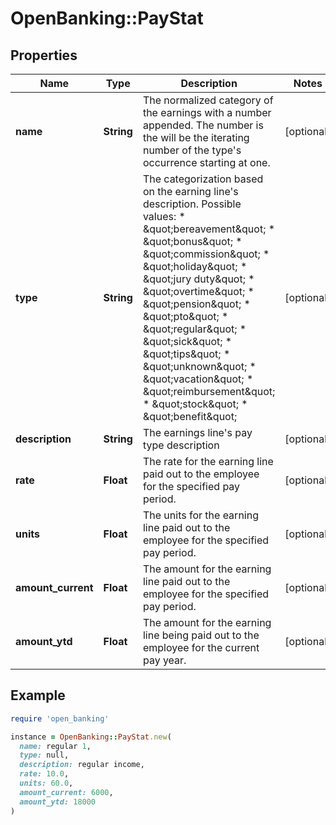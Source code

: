 # OpenBanking::PayStat

## Properties

| Name | Type | Description | Notes |
| ---- | ---- | ----------- | ----- |
| **name** | **String** | The normalized category of the earnings with a number appended. The number is the will be the iterating number of the type&#39;s occurrence starting at one. | [optional] |
| **type** | **String** | The categorization based on the earning line&#39;s description. Possible values: * \&quot;bereavement\&quot;  * \&quot;bonus\&quot;  * \&quot;commission\&quot;  * \&quot;holiday\&quot;  * \&quot;jury duty\&quot;  * \&quot;overtime\&quot;  * \&quot;pension\&quot;  * \&quot;pto\&quot;  * \&quot;regular\&quot;  * \&quot;sick\&quot;  * \&quot;tips\&quot;  * \&quot;unknown\&quot;  * \&quot;vacation\&quot;  * \&quot;reimbursement\&quot;  * \&quot;stock\&quot;  * \&quot;benefit\&quot; | [optional] |
| **description** | **String** | The earnings line&#39;s pay type description | [optional] |
| **rate** | **Float** | The rate for the earning line paid out to the employee for the specified pay period. | [optional] |
| **units** | **Float** | The units for the earning line paid out to the employee for the specified pay period. | [optional] |
| **amount_current** | **Float** | The amount for the earning line paid out to the employee for the specified pay period. | [optional] |
| **amount_ytd** | **Float** | The amount for the earning line being paid out to the employee for the current pay year. | [optional] |

## Example

```ruby
require 'open_banking'

instance = OpenBanking::PayStat.new(
  name: regular 1,
  type: null,
  description: regular income,
  rate: 10.0,
  units: 60.0,
  amount_current: 6000,
  amount_ytd: 18000
)
```

